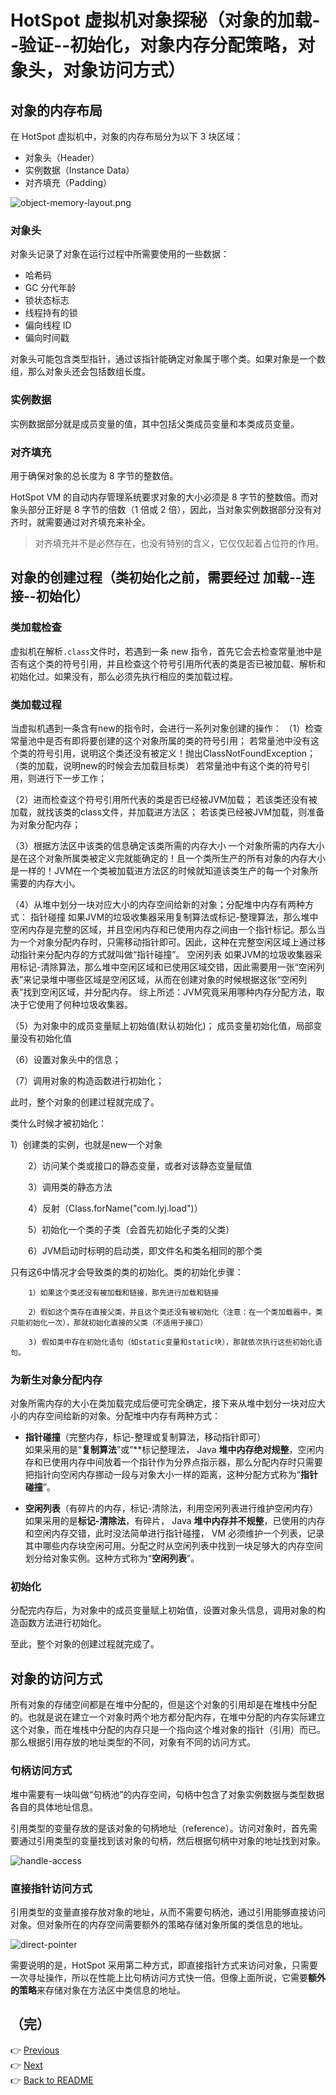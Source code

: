 # HotSpot 虚拟机对象探秘（对象的加载--验证--初始化，对象内存分配策略，对象头，对象访问方式）

## 对象的内存布局

在 HotSpot 虚拟机中，对象的内存布局分为以下 3 块区域：

* 对象头（Header）
* 实例数据（Instance Data）
* 对齐填充（Padding）

![object-memory-layout.png](/images/object-memory-layout.png)

### 对象头

对象头记录了对象在运行过程中所需要使用的一些数据：

* 哈希码
* GC 分代年龄
* 锁状态标志
* 线程持有的锁
* 偏向线程 ID
* 偏向时间戳

对象头可能包含类型指针，通过该指针能确定对象属于哪个类。如果对象是一个数组，那么对象头还会包括数组长度。

### 实例数据

实例数据部分就是成员变量的值，其中包括父类成员变量和本类成员变量。

### 对齐填充

用于确保对象的总长度为 8 字节的整数倍。

HotSpot VM 的自动内存管理系统要求对象的大小必须是 8 字节的整数倍。而对象头部分正好是 8 字节的倍数（1 倍或 2 倍），因此，当对象实例数据部分没有对齐时，就需要通过对齐填充来补全。

> 对齐填充并不是必然存在，也没有特别的含义，它仅仅起着占位符的作用。

## 对象的创建过程（类初始化之前，需要经过   加载--连接--初始化）

### 类加载检查

虚拟机在解析`.class`文件时，若遇到一条 new 指令，首先它会去检查常量池中是否有这个类的符号引用，并且检查这个符号引用所代表的类是否已被加载、解析和初始化过。如果没有，那么必须先执行相应的类加载过程。
### 类加载过程
 当虚拟机遇到一条含有new的指令时，会进行一系列对象创建的操作：
（1）检查常量池中是否有即将要创建的这个对象所属的类的符号引用；
若常量池中没有这个类的符号引用，说明这个类还没有被定义！抛出ClassNotFoundException；（类的加载，说明new的时候会去加载目标类）
若常量池中有这个类的符号引用，则进行下一步工作；

（2）进而检查这个符号引用所代表的类是否已经被JVM加载；
若该类还没有被加载，就找该类的class文件，并加载进方法区；
若该类已经被JVM加载，则准备为对象分配内存；

（3）根据方法区中该类的信息确定该类所需的内存大小
一个对象所需的内存大小是在这个对象所属类被定义完就能确定的！且一个类所生产的所有对象的内存大小是一样的！JVM在一个类被加载进方法区的时候就知道该类生产的每一个对象所需要的内存大小。

（4）从堆中划分一块对应大小的内存空间给新的对象；分配堆中内存有两种方式：
指针碰撞 如果JVM的垃圾收集器采用复制算法或标记-整理算法，那么堆中空闲内存是完整的区域，并且空闲内存和已使用内存之间由一个指针标记。那么当为一个对象分配内存时，只需移动指针即可。因此，这种在完整空闲区域上通过移动指针来分配内存的方式就叫做“指针碰撞”。
空闲列表 如果JVM的垃圾收集器采用标记-清除算法，那么堆中空闲区域和已使用区域交错，因此需要用一张“空闲列表”来记录堆中哪些区域是空闲区域，从而在创建对象的时候根据这张“空闲列表”找到空闲区域，并分配内存。 综上所述：JVM究竟采用哪种内存分配方法，取决于它使用了何种垃圾收集器。

（5）为对象中的成员变量赋上初始值(默认初始化)；   成员变量初始化值，局部变量没有初始化值

（6）设置对象头中的信息；

（7）调用对象的构造函数进行初始化；

此时，整个对象的创建过程就完成了。

类什么时候才被初始化：

   1）创建类的实例，也就是new一个对象

　　2）访问某个类或接口的静态变量，或者对该静态变量赋值

　　3）调用类的静态方法

　　4）反射（Class.forName("com.lyj.load")）

　　5）初始化一个类的子类（会首先初始化子类的父类）

　　6）JVM启动时标明的启动类，即文件名和类名相同的那个类     

只有这6中情况才会导致类的类的初始化。类的初始化步骤：

        1）如果这个类还没有被加载和链接，那先进行加载和链接

        2）假如这个类存在直接父类，并且这个类还没有被初始化（注意：在一个类加载器中，类只能初始化一次），那就初始化直接的父类（不适用于接口）

        3) 假如类中存在初始化语句（如static变量和static块），那就依次执行这些初始化语句。

### 为新生对象分配内存

对象所需内存的大小在类加载完成后便可完全确定，接下来从堆中划分一块对应大小的内存空间给新的对象。分配堆中内存有两种方式：

- **指针碰撞**（完整内存，标记-整理或复制算法，移动指针即可）<br>
如果采用的是“**复制算法**”或“**标记整理法， Java **堆中内存绝对规整**，空闲内存和已使用内存中间放着一个指针作为分界点指示器，那么分配内存时只需要把指针向空闲内存挪动一段与对象大小一样的距离，这种分配方式称为“**指针碰撞**”。

- **空闲列表**（有碎片的内存，标记-清除法，利用空闲列表进行维护空闲内存）<br>
如果采用的是**标记-清除法**，有碎片， Java **堆中内存并不规整**，已使用的内存和空闲内存交错，此时没法简单进行指针碰撞， VM 必须维护一个列表，记录其中哪些内存块空闲可用。分配之时从空闲列表中找到一块足够大的内存空间划分给对象实例。这种方式称为“**空闲列表**”。

### 初始化

分配完内存后，为对象中的成员变量赋上初始值，设置对象头信息，调用对象的构造函数方法进行初始化。

至此，整个对象的创建过程就完成了。

## 对象的访问方式

所有对象的存储空间都是在堆中分配的，但是这个对象的引用却是在堆栈中分配的。也就是说在建立一个对象时两个地方都分配内存，在堆中分配的内存实际建立这个对象，而在堆栈中分配的内存只是一个指向这个堆对象的指针（引用）而已。 那么根据引用存放的地址类型的不同，对象有不同的访问方式。

### 句柄访问方式

堆中需要有一块叫做“句柄池”的内存空间，句柄中包含了对象实例数据与类型数据各自的具体地址信息。

引用类型的变量存放的是该对象的句柄地址（reference）。访问对象时，首先需要通过引用类型的变量找到该对象的句柄，然后根据句柄中对象的地址找到对象。

![handle-access](/images/handle-access.jpg)

### 直接指针访问方式

引用类型的变量直接存放对象的地址，从而不需要句柄池，通过引用能够直接访问对象。但对象所在的内存空间需要额外的策略存储对象所属的类信息的地址。

![direct-pointer](/images/direct-pointer.jpg)

需要说明的是，HotSpot 采用第二种方式，即直接指针方式来访问对象，只需要一次寻址操作，所以在性能上比句柄访问方式快一倍。但像上面所说，它需要**额外的策略**来存储对象在方法区中类信息的地址。

（完）
---
👉 [Previous](/docs/01-jvm-memory-structure.md)<br>
👉 [Next](/docs/03-gc-algorithms.md)<br>
👉 [Back to README](../README.md)
